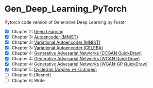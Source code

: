 # Gen_Deep_Learning_PyTorch
Pytorch code version of Generative Deep Learning by Foster

- [x] Chapter 2: [Deep Learning](https://github.com/abahl9/Gen_Deep_Learning_PyTorch/blob/main/CNN_Deep_Gen_Learning.ipynb)
- [x] Chapter 3: [Autoencoder (MNIST)](https://github.com/abahl9/Gen_Deep_Learning_PyTorch/blob/main/AutoEncoder_Deep_Gen_Learning.ipynb)
- [x] Chapter 3: [Variational Autoencoder (MNIST)](https://github.com/abahl9/Gen_Deep_Learning_PyTorch/blob/main/VariationalAutoEncoder_Deep_Gen_Learning.ipynb)
- [x] Chapter 3: [Variational Autoencoder (CELEBA)](https://github.com/abahl9/Gen_Deep_Learning_PyTorch/blob/main/CelebA_VariationalAutoEncoder_Deep_Gen_Learning.ipynb)
- [x] Chapter 4: [Generative Advesarial Networks (DCGAN QuickDraw)](https://github.com/abahl9/Gen_Deep_Learning_PyTorch/blob/main/DCGAN_Ganimals_Deep_Gen_Learning.ipynb)
- [x] Chapter 4: [Generative Advesarial Networks (WGAN QuickDraw)](https://github.com/abahl9/Gen_Deep_Learning_PyTorch/blob/main/WGAN_Ganimals_Deep_Gen_Learning.ipynb)
- [x] Chapter 4: [Generative Advesarial Networks (WGAN-GP QuickDraw)](https://github.com/abahl9/Gen_Deep_Learning_PyTorch/blob/main/WGAN_GP_Ganimals_Deep_Gen_Learning.ipynb) 
- [x] Chapter 5: [CycleGan (Apples <-> Oranges)](https://github.com/abahl9/Gen_Deep_Learning_PyTorch/blob/main/Chapter5_StyleTransfer_CycleGAN.ipynb)
- [ ] Chapter 5: [Resnet]
- [ ] Chapter 6: Write

